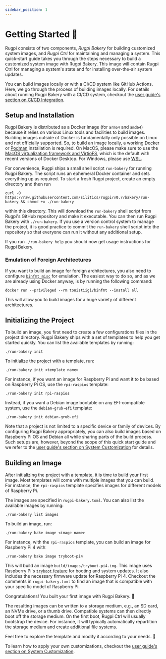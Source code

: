 ```yaml
---
sidebar_position: 1
---
```


# Getting Started 🚀

Rugpi consists of two components, _Rugpi Bakery_ for building customized system images, and _Rugpi Ctrl_ for maintaining and managing a system.
This quick-start guide takes you through the steps necessary to build a customized system image with Rugpi Bakery.
This image will contain Rugpi Ctrl for managing a system's state and for installing over-the-air system updates.

You can build images locally or with a CI/CD system like GitHub Actions.
Here, we go through the process of building images locally.
For details about running Rugpi Bakery with a CI/CD system, checkout the [user guide's section on CI/CD Integration](./guide/ci-cd-integration).


## Setup and Installation

Rugpi Bakery is distributed as a Docker image (for `arm64` and `amd64`) because it relies on various Linux tools and facilities to build images.
Building images outside of Docker is fundamentally only possible on Linux and not officially supported.
So, to build an image locally, a working [Docker](https://www.docker.com/) or [Podman](https://podman.io/) installation is required.
On MacOS, please make sure to use the [MacOS virtualization framework and VirtioFS](https://docs.docker.com/desktop/settings/mac/#general), which is the default with recent versions of Docker Desktop.
For Windows, please use [WSL](https://learn.microsoft.com/en-us/windows/wsl/about).

For convenience, Rugpi ships a small shell script `run-bakery` for running Rugpi Bakery.
The script runs an ephemeral Docker container and sets everything up as required.
To start a fresh Rugpi project, create an empty directory and then run

```shell
curl -O https://raw.githubusercontent.com/silitics/rugpi/v0.7/bakery/run-bakery && chmod +x ./run-bakery
```

within this directory.
This will download the `run-bakery` shell script from Rugpi's GitHub repository and make it executable.
You can then run Rugpi Bakery with `./run-bakery`.
If you use a version control system to manage the project, it is good practice to commit the `run-bakery` shell script into the repository so that everyone can run it without any additional setup.

If you run `./run-bakery help` you should now get usage instructions for Rugpi Bakery.

### Emulation of Foreign Architectures

If you want to build an image for foreign architectures, you also need to configure [`binfmt_misc`](https://en.wikipedia.org/wiki/Binfmt_misc) for emulation.
The easiest way to do so, and as we are already using Docker anyway, is by running the following command:

```shell
docker run --privileged --rm tonistiigi/binfmt --install all
```

This will allow you to build images for a huge variety of different architectures.


## Initializing the Project

To build an image, you first need to create a few configurations files in the project directory.
Rugpi Bakery ships with a set of templates to help you get started quickly.
You can list the available templates by running:

```shell
./run-bakery init
```

To initialize the project with a template, run:

```shell
./run-bakery init <template name>
```

For instance, if you want an image for Raspberry Pi and want it to be based on Raspberry Pi OS, use the `rpi-raspios` template:

```shell
./run-bakery init rpi-raspios
```

Instead, if you want a Debian image bootable on any EFI-compatible system, use the `debian-grub-efi` template:

```shell
./run-bakery init debian-grub-efi
```

Note that a project is not limited to a specific device or family of devices.
By configuring Rugpi Bakery appropriately, you can also build images based on Raspberry Pi OS and Debian all while sharing parts of the build process.
Such setups are, however, beyond the scope of this quick start guide and we refer to the [user guide's section on System Customization](./guide/system-customization) for details.


## Building an Image

After initializing the project with a template, it is time to build your first image.
Most templates will come with multiple images that you can build.
For instance, the `rpi-raspios` template specifies images for different models of Raspberry Pi.

The images are specified in `rugpi-bakery.toml`. You can also list the available images by running:

```shell
./run-bakery list images
```

To build an image, run:

```shell
./run-bakery bake image <image name>
```

For instance, with the `rpi-raspios` template, you can build an image for Raspberry Pi 4 with:

```shell
./run-bakery bake image tryboot-pi4
```

This will build an image `build/images/tryboot-pi4.img`.
This image uses Raspberry Pi's [`tryboot` feature](https://www.raspberrypi.com/documentation/computers/raspberry-pi.html#fail-safe-os-updates-tryboot) for booting and system updates.
It also includes the necessary firmware update for Raspberry Pi 4.
Checkout the comments in `rugpi-bakery.toml` to find an image that is compatible with your specific model of Raspberry Pi.

Congratulations! You built your first image with Rugpi Bakery. 🙌

The resulting images can be written to a storage medium, e.g., an SD card, an NVMe drive, or a thumb drive.
Compatible systems can then directly boot off the storage medium.
On the first boot, Rugpi Ctrl will usually bootstrap the device.
For instance, it will typically automatically repartition the storage medium and create additional file systems.

Feel free to explore the template and modify it according to your needs. 🚀

To learn how to apply your own customizations, checkout the [user guide's section on System Customization](./guide/system-customization).

